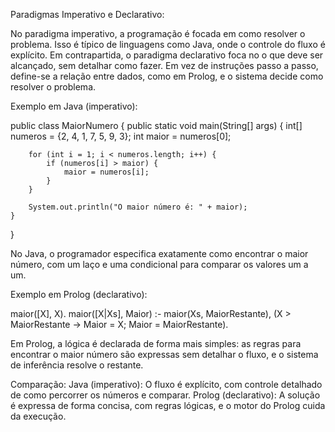 Paradigmas Imperativo e Declarativo:

No paradigma imperativo, a programação é focada em como resolver o problema. Isso é típico de linguagens como Java, onde o controle do fluxo é explícito. 
Em contrapartida, o paradigma declarativo foca no o que deve ser alcançado, sem detalhar como fazer. 
Em vez de instruções passo a passo, define-se a relação entre dados, como em Prolog, e o sistema decide como resolver o problema.

Exemplo em Java (imperativo):

public class MaiorNumero {
    public static void main(String[] args) {
        int[] numeros = {2, 4, 1, 7, 5, 9, 3};
        int maior = numeros[0];
        
        for (int i = 1; i < numeros.length; i++) {
            if (numeros[i] > maior) {
                maior = numeros[i];
            }
        }
        
        System.out.println("O maior número é: " + maior);
    }
}

No Java, o programador especifica exatamente como encontrar o maior número, com um laço e uma condicional para comparar os valores um a um.

Exemplo em Prolog (declarativo):

maior([X], X).
maior([X|Xs], Maior) :-
    maior(Xs, MaiorRestante),
    (X > MaiorRestante -> Maior = X; Maior = MaiorRestante).
    
Em Prolog, a lógica é declarada de forma mais simples: as regras para encontrar o maior número são expressas sem detalhar o fluxo, e o sistema de inferência resolve o restante.

Comparação:
Java (imperativo): O fluxo é explícito, com controle detalhado de como percorrer os números e comparar.
Prolog (declarativo): A solução é expressa de forma concisa, com regras lógicas, e o motor do Prolog cuida da execução.
